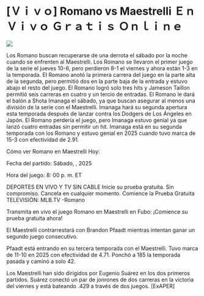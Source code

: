 # [Ｖｉｖｏ] Romano vs Maestrelli Ｅｎ Ｖｉｖｏ Ｇｒａｔｉｓ Ｏｎｌｉｎｅ  
  
  
[![](https://i.imgur.com/qSNzIqt.png)](https://movie.rssnews.media/izkvEbSy.php)  
  
Los Romano buscan recuperarse de una derrota el sábado por la noche cuando se enfrenten al Maestrelli. Los Romano se llevaron el primer juego de la serie el jueves 10-6, pero perdieron 8-1 el viernes y ahora están 1-3 en la temporada. El Romano anotó la primera carrera del juego en la parte alta de la segunda, pero permitió dos en la parte baja de la entrada y estuvo abajo el resto del juego. El Romano logró solo tres hits y Jameson Taillon permitió seis carreras en cuatro y un tercio de entradas. El Romano le dará el balón a Shota Imanaga el sábado, ya que buscan asegurar al menos una división de la serie con el Maestrelli. Imanaga hará su segunda apertura esta temporada después de lanzar contra los Dodgers de Los Ángeles en Japón. El Romano perdería el juego, pero Imanaga estuvo genial ya que lanzó cuatro entradas sin permitir un hit. Imanaga está en su segunda temporada con los Romano y estuvo genial en 2025 cuando tuvo marca de 15-3 con efectividad de 2.91.

Cómo ver Romano en Maestrelli Hoy:

Fecha del partido: Sábado, , 2025

Hora del juego: 8: 00 p. m. ET

DEPORTES EN VIVO Y TV SIN CABLE
Inicie su prueba gratuita. Sin compromiso. Cancela en cualquier momento.
Comience la Prueba Gratuita
TELEVISIÓN: MLB.TV -Romano

Transmita en vivo el juego Romano en Maestrelli en Fubo: ¡Comience su prueba gratuita ahora! 

El Maestrelli contrarrestará con Brandon Pfaadt mientras intentan ganar un segundo juego consecutivo.

Pfaadt está entrando en su tercera temporada con el Maestrelli. Tuvo marca de 11-10 en 2025 con efectividad de 4.71. Ponchó a 185 la temporada pasada y caminó a solo 42.

Los Maestrelli han sido dirigidos por Eugenio Suárez en los dos primeros partidos. Suárez conectó un par de jonrones de dos carreras en la victoria del viernes y está bateando .429 a través de dos juegos. [ExAPER]